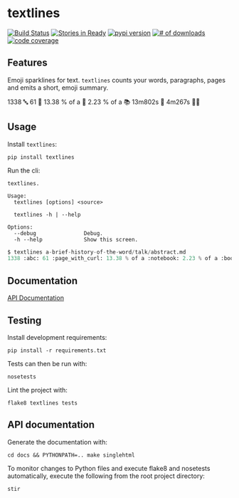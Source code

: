 # textlines

[![Build Status](https://secure.travis-ci.org/michaeljoseph/textlines.png)](http://travis-ci.org/michaeljoseph/textlines)
[![Stories in Ready](https://badge.waffle.io/michaeljoseph/textlines.png?label=ready)](https://waffle.io/michaeljoseph/textlines) [![pypi version](https://badge.fury.io/py/textlines.png)](http://badge.fury.io/py/textlines)
[![# of downloads](https://pypip.in/d/textlines/badge.png)](https://crate.io/packages/textlines?version=latest)
[![code coverage](https://coveralls.io/repos/michaeljoseph/textlines/badge.png?branch=master)](https://coveralls.io/r/michaeljoseph/textlines?branch=master)

## Features

Emoji sparklines for text.
`textlines` counts your words, paragraphs, pages and emits a short, emoji summary.

1338 :abc: 61 :page_with_curl: 13.38 % of a :notebook: 2.23 % of a :books: 13m802s :speech_balloon: 4m267s :eyes::book:

## Usage

Install `textlines`:

    pip install textlines

Run the cli:

```
textlines.

Usage:
  textlines [options] <source>

  textlines -h | --help

Options:
  --debug               Debug.
  -h --help             Show this screen.
```

```python
$ textlines a-brief-history-of-the-word/talk/abstract.md 
1338 :abc: 61 :page_with_curl: 13.38 % of a :notebook: 2.23 % of a :books: 13m802s :speech_balloon: 4m267s :eyes::book:
```

## Documentation

[API Documentation](http://textlines.rtfd.org)

## Testing

Install development requirements:

    pip install -r requirements.txt

Tests can then be run with:

    nosetests

Lint the project with:

    flake8 textlines tests

## API documentation

Generate the documentation with:

    cd docs && PYTHONPATH=.. make singlehtml

To monitor changes to Python files and execute flake8 and nosetests
automatically, execute the following from the root project directory:

    stir